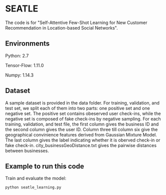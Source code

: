 # SEATLE
The code is for "Self-Attentive Few-Shot Learning for New Customer Recommendation in Location-based Social Networks".

## Environments 
  Python: 2.7
  
  Tensor-Flow: 1.11.0
  
  Numpy: 1.14.3
## Dataset
A sample dataset is provided in the data folder.
For training, validation, and test set, we split each of them into two parts: one positive set and one negative set.
The positive set contains obeserved user check-ins, while the negative set is composed of fake check-ins by negative sampling.
For each training, validation, and test file, the first column gives the business ID and the second column gives the user ID. Column three till column six give the geographical convinience features derived from Gaussian Mixture Model. The last column gives the label indicating whether it is oberved check-in or fake check-in. city_businessGeoDistance.txt gives the pairwise distances between businesses.
## Example to run this code
Train and evaluate the model:

`python seatle_learning.py`
